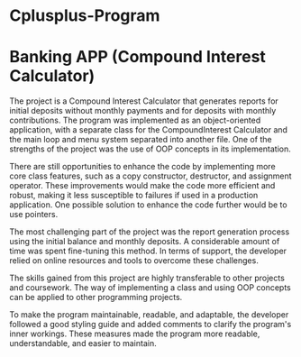 # Cplusplus-Program

# Banking APP (Compound Interest Calculator)

The project is a Compound Interest Calculator that generates reports for initial deposits without monthly payments and for deposits with monthly contributions. The program was implemented as an object-oriented application, with a separate class for the CompoundInterest Calculator and the main loop and menu system separated into another file. One of the strengths of the project was the use of OOP concepts in its implementation.

There are still opportunities to enhance the code by implementing more core class features, such as a copy constructor, destructor, and assignment operator. These improvements would make the code more efficient and robust, making it less susceptible to failures if used in a production application. One possible solution to enhance the code further would be to use pointers.

The most challenging part of the project was the report generation process using the initial balance and monthly deposits. A considerable amount of time was spent fine-tuning this method. In terms of support, the developer relied on online resources and tools to overcome these challenges.

The skills gained from this project are highly transferable to other projects and coursework. The way of implementing a class and using OOP concepts can be applied to other programming projects.

To make the program maintainable, readable, and adaptable, the developer followed a good styling guide and added comments to clarify the program's inner workings. These measures made the program more readable, understandable, and easier to maintain.





